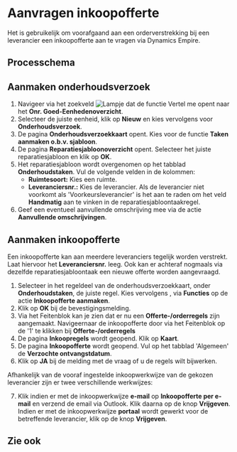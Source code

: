 # Aanvragen inkoopofferte

Het is gebruikelijk om voorafgaand aan een orderverstrekking bij een leverancier een inkoopofferte aan te vragen via Dynamics Empire. 

## Processchema

## Aanmaken onderhoudsverzoek

1. Navigeer via het zoekveld ![Lampje dat de functie Vertel me opent](https://docs.microsoft.com/nl-NL/dynamics365/business-central/media/ui-search/search_small.png "Vertel me wat u wilt doen") naar het **Onr. Goed-Eenhedenoverzicht**.
2. Selecteer de juiste eenheid, klik op **Nieuw** en kies vervolgens voor  **Onderhoudsverzoek**.
3. De pagina **Onderhoudsverzoekkaart** opent. Kies voor de functie **Taken aanmaken o.b.v. sjabloon**.
4. De pagina **Reparatiesjabloonoverzicht** opent. Selecteer het juiste reparatiesjabloon en klik op **OK**. 
6. Het reparatiesjabloon wordt overgenomen op het tabblad **Onderhoudstaken**. Vul de volgende velden in de kolommen:
	* **Ruimtesoort:** Kies een ruimte.
	* **Leveranciersnr.:** Kies de leverancier. Als de leverancier niet voorkomt als 'Voorkeursleverancier' is het aan te raden om het veld **Handmatig** aan te vinken in de reparatiesjabloontaakregel. 
7. Geef een eventueel aanvullende omschrijving mee via de actie **Aanvullende omschrijvingen**.

## Aanmaken inkoopofferte

Een inkoopofferte kan aan meerdere leveranciers tegelijk worden verstrekt. Laat hiervoor het **Leveranciersnr.** leeg. Ook kan er achteraf nogmaals via dezelfde reparatiesjabloontaak een nieuwe offerte worden aangevraagd. 

 1. Selecteer in het regeldeel van de onderhoudsverzoekkaart, onder **Onderhoudstaken**, de juiste regel. Kies vervolgens ,  via **Functies** op de actie **Inkoopofferte aanmaken**.
 2. Klik op **OK** bij de bevestigingsmelding.
 3. Via het Feitenblok kan je zien dat er nu een **Offerte-/orderregels** zijn aangemaakt. Navigeernaar de inkoopofferte door via het Feitenblok op de '1' te klikken bij **Offerte-/orderregels**
 4. De pagina **Inkoopregels** wordt geopend. Klik op **Kaart**. 
 5. De pagina **Inkoopofferte** wordt geopend. Vul op het tabblad 'Algemeen' de **Verzochte ontvangstdatum**. 
 6. Klik op **JA** bij de melding met de vraag of u de regels wilt bijwerken. 

Afhankelijk van de vooraf ingestelde inkoopwerkwijze van de gekozen leverancier zijn er twee verschillende werkwijzes:

 7. Klik indien er met de inkoopwerkwijze **e-mail** op **Inkoopofferte per e-mail** en verzend de email via Outlook. Klik daarna op de knop **Vrijgeven**. Indien er met de inkoopwerkwijze **portaal** wordt gewerkt voor de betreffende leverancier, klik op  de knop **Vrijgeven**.

## Zie ook


<!--stackedit_data:
eyJoaXN0b3J5IjpbMTQ1MjYzMDQ4NiwxOTgzNzU5NTI5LC0yMT
A5ODEyNjAwLC0xMzI5MjMwODk2LDE3Njc4NDk0ODYsMTU3MDA0
NjM0NCwtMTAxMDEwMjcwMCwxMzA2OTAwNDEzLDE1MTE2MjI0OD
ldfQ==
-->